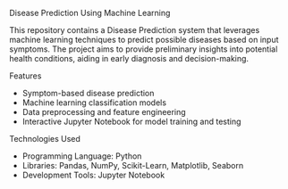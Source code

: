 Disease Prediction Using Machine Learning  

This repository contains a Disease Prediction system that leverages machine learning techniques to predict possible diseases based on input symptoms. The project aims to provide preliminary insights into potential health conditions, aiding in early diagnosis and decision-making.  

Features  
* Symptom-based disease prediction  
* Machine learning classification models  
* Data preprocessing and feature engineering  
* Interactive Jupyter Notebook for model training and testing  

Technologies Used  
- Programming Language: Python 
- Libraries: Pandas, NumPy, Scikit-Learn, Matplotlib, Seaborn  
- Development Tools: Jupyter Notebook  

